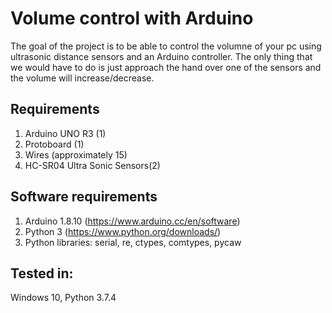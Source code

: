 # Volume control with Arduino
The goal of the project is to be able to control the volumne of your pc using ultrasonic distance sensors and an Arduino controller. The only thing that we would have to do is just approach the hand over one of the sensors and the volume will increase/decrease.

## Requirements
1. Arduino UNO R3 (1)
2. Protoboard (1)
3. Wires (approximately 15)
4. HC-SR04 Ultra Sonic Sensors(2)

## Software requirements
1. Arduino 1.8.10 (https://www.arduino.cc/en/software)
2. Python 3 (https://www.python.org/downloads/)
3. Python libraries: serial, re, ctypes, comtypes, pycaw

## Tested in: 
Windows 10, Python 3.7.4
